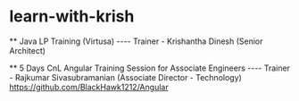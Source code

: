 # learn-with-krish
** Java LP Training (Virtusa) ---- Trainer - Krishantha Dinesh (Senior Architect)


** 5 Days CnL Angular Training Session for Associate Engineers ---- Trainer - Rajkumar Sivasubramanian (Associate Director - Technology)          https://github.com/BlackHawk1212/Angular
